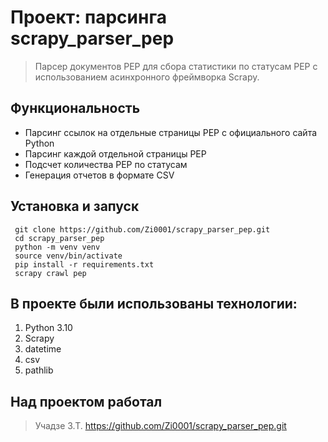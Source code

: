 # Проект: парсинга scrapy_parser_pep

> Парсер документов PEP для сбора статистики по статусам PEP с использованием асинхронного фреймворка Scrapy.


##  Функциональность

- Парсинг ссылок на отдельные страницы PEP с официального сайта Python
- Парсинг каждой отдельной страницы PEP
- Подсчет количества PEP по статусам
- Генерация отчетов в формате CSV

## Установка и запуск

   ```
    git clone https://github.com/Zi0001/scrapy_parser_pep.git
    cd scrapy_parser_pep
    python -m venv venv
    source venv/bin/activate
    pip install -r requirements.txt
    scrapy crawl pep
  ```

## В проекте были использованы технологии:
1. Python 3.10
2. Scrapy
3. datetime
4. csv
5. pathlib

## Над проектом работал
> Учадзе З.Т. https://github.com/Zi0001/scrapy_parser_pep.git